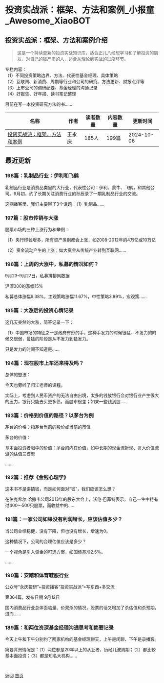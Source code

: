 # 投资实战派：框架、方法和案例_小报童_Awesome_XiaoBOT

## 投资实战派：框架、方法和案例介绍
> 这是一个持续更新的投资实战知识库，适合正儿八经想学习和了解投资的朋友，对自己的钱严肃的人，适合从理论到实战的过度环节。    
    
专栏内容：    
（1）不同投资策略边界、方法、代表性基金经理、具体策略    
（2）互联网、新消费、周期等行业和公司的研究、方法更新、财报点评等    
（3）上市公司的调研纪要、基金经理的沟通记录    
（4）好报告、好年报、读书笔记整理    
    
目前在写一本投资研究方法的书……  
  


|名称|作者|读者数量|内容数量|更新时间|
|---|---|---|---|---|
|[投资实战派：框架、方法和案例](https://xiaobot.net/p/syzbl?refer=0b133df9-27dc-423b-8101-639049001c13)|王永庆|185人|199篇|2024-10-06|

## 最近更新
### 198篇：乳制品行业：伊利和飞鹤

乳制品行业是消费品类里的大行业，代表性公司：伊利、蒙牛、飞鹤，和其他公司。9月初，约了长期关注消费行业的孙辰录了一期乳制品行业的交流。

这期播客里，我们主要聊了3个话题：（1）乳制品......

### 197篇：股市传销与大涨

股票市场的三种上涨行为和举例：

（1）央行印钱增多，所有资产类别都会上涨，如2008-2012年的4万亿或10万亿

（2）资金流动产生的上涨：如大资金从传统产业转到互联网......

### 196篇：上周的大涨中，私募的情况如何？

9月23-9月27日，私募排排网数据

沪深300的涨幅15%

私募总体涨幅9.38%，主观策略涨幅11.67%，中性策略3.89%，宏观策......

### 195篇：大涨后的投资心情记录

这几天突然的大涨，简答记录一下：

（1）中国市场的特征之一是政府有形的手，这种手发力的时候很猛、不发力的时候又很弱，最猛的阶段是从不发力到猛发力。

只是发力的时间不知道是......

### 194篇：现在股市上车还来得及吗？

总体的想法：

今天也旁听了归江老师的课程。

实际上，考虑到人民币资产的无法自由出境，太多的钱放银行会对银行业产生很大的压力，银行只能去买更多债，而股市很差；如果一些钱到股......

### 193篇：价格到价值的路径？以茅台为例

茅台的价格：指茅台当前的股价或当前的市值

茅台的价值：

基本面投资者眼中的价值：茅台的内在价值，如中长期的现金流折现、哥大价值流派的估值三模型

......

### 192篇：推荐《金钱心理学》

这本书不是讲搞钱，而是如何面对“钱”，我们应该怎么想？

在伯克希尔·哈撒韦公司2013年的股东大会上，沃伦·巴菲特表示，自己一生中持有过400～500只股票，而收益中的......

### 191篇：一家公司如果没有利润增长，应该估值多少？

当公司业绩稳健，没有下降，但也没有增长，增速为0。

这种情况下，公司的合理估值应该是多少？

一个视角是引入资金的可选方案，如国债基准2.5%。

......

### 190篇：安踏和体育鞋服行业

公众号“永庆投研”+投资播客“投资实战派”=写东西+多交流

第364篇，发布日期 9月12日

国内消费品行业总体面临量、价双杀的情况，股票的话又增加了杀估值和杀预期，进而......

### 189篇：和两位资深基金经理沟通思考和简要记录

今天上午和下午分别约了两家机构的基金经理聊天，上午是闲聊、下午是录播客。

简要背景情况是：（1）两位都是20年以上的从业者，历经几波周期；（2）都比较基本面投资；（3）都是知名大机构......


<a href="https://github.com/Reno9527/awesome-xiaobot" style="color: white; text-decoration: none;">awesome-xiaobot</a>

返回 [首页](../README.md)
